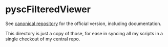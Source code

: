 # pyscFilteredViewer

See [canonical repository](https://github.com/pryrt/pyscFilteredViewer)
for the official version, including documentation.

This directory is just a copy of those, for ease in syncing
all my scripts in a single checkout of my central repo.

